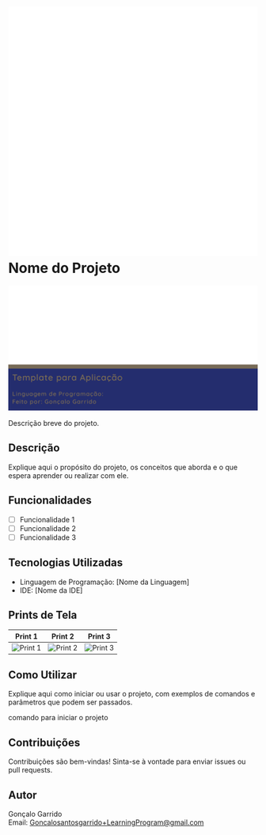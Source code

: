 # ![Ícone do Projeto](./Docs/Icon.png) Nome do Projeto

![Banner do Projeto](./Docs/BannerGithub.png)

Descrição breve do projeto.

## Descrição

Explique aqui o propósito do projeto, os conceitos que aborda e o que espera aprender ou realizar com ele.

## Funcionalidades

- [ ] Funcionalidade 1
- [ ] Funcionalidade 2
- [ ] Funcionalidade 3

## Tecnologias Utilizadas

- Linguagem de Programação: [Nome da Linguagem]
- IDE: [Nome da IDE]

## Prints de Tela

| Print 1 | Print 2 | Print 3 |
|---------|---------|---------|
| ![Print 1](./docs/print1.png) | ![Print 2](./docs/print2.png) | ![Print 3](./docs/print3.png) |

## Como Utilizar

Explique aqui como iniciar ou usar o projeto, com exemplos de comandos e parâmetros que podem ser passados.

comando para iniciar o projeto

## Contribuições

Contribuições são bem-vindas! Sinta-se à vontade para enviar issues ou pull requests.

## Autor

Gonçalo Garrido  
Email: Goncalosantosgarrido+LearningProgram@gmail.com

